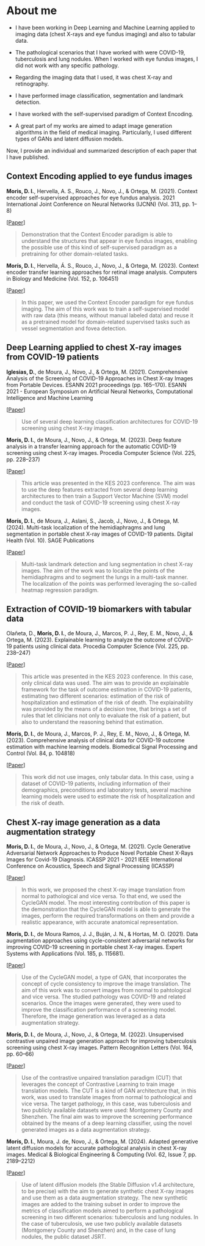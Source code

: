 # About me

- I have been working in Deep Learning and Machine Learning applied to imaging data (chest X-rays and eye fundus imaging) and also to tabular data.

- The pathological scenarios that I have worked with were COVID-19, tuberculosis and lung nodules. When I worked with eye fundus images, I did not work with any specific pathology.

- Regarding the imaging data that I used, it was chest X-ray and retinography.

- I have performed image classification, segmentation and landmark detection.

- I have worked with the self-supervised paradigm of Context Encoding.
  
- A great part of my works are aimed to adapt image generation algorithms in the field of medical imaging. Particularly, I used different types of GANs and latent diffusion models.

Now, I provide an individual and summarized description of each paper that I have published.

## Context Encoding applied to eye fundus images

**Moris, D. I.**, Hervella, A. S., Rouco, J., Novo, J., & Ortega, M. (2021). Context encoder self-supervised approaches for eye fundus analysis. 2021 International Joint Conference on Neural Networks (IJCNN) (Vol. 313, pp. 1–8)

[[Paper](https://doi.org/10.1109/ijcnn52387.2021.9533567)]

> Demonstration that the Context Encoder paradigm is able to understand the structures that appear in eye fundus images, enabling the possible use of this kind of self-supervised paradigm as a pretraining for other domain-related tasks.

**Morís, D. I.**, Hervella, Á. S., Rouco, J., Novo, J., & Ortega, M. (2023). Context encoder transfer learning approaches for retinal image analysis. Computers in Biology and Medicine (Vol. 152, p. 106451)

[[Paper](https://doi.org/10.1016/j.compbiomed.2022.106451)]

> In this paper, we used the Context Encoder paradigm for eye fundus imaging. The aim of this work was to train a self-supervised model with raw data (this means, without manual labeled data) and reuse it as a pretrained model for domain-related supervised tasks such as vessel segmentation and fovea detection.

## Deep Learning applied to chest X-ray images from COVID-19 patients

**Iglesias, D.**, de Moura, J., Novo, J., & Ortega, M. (2021). Comprehensive Analysis of the Screening of COVID-19 Approaches in Chest X-ray Images from Portable Devices. ESANN 2021 proceedings (pp. 165–170). ESANN 2021 - European Symposium on Artificial Neural Networks, Computational Intelligence and Machine Learning

[[Paper](https://doi.org/10.14428/esann/2021.es2021-31)]

> Use of several deep learning classification architectures for COVID-19 screening using chest X-ray images.

**Morís, D. I.**, de Moura, J., Novo, J., & Ortega, M. (2023). Deep feature analysis in a transfer learning approach for the automatic COVID-19 screening using chest X-ray images. Procedia Computer Science (Vol. 225, pp. 228–237)

[[Paper](https://doi.org/10.1016/j.procs.2023.10.007)]

> This article was presented in the KES 2023 conference. The aim was to use the deep features extracted from several deep learning architectures to then train a Support Vector Machine (SVM) model and conduct the task of COVID-19 screening using chest X-ray images.

**Morís, D. I.**, de Moura, J., Aslani, S., Jacob, J., Novo, J., & Ortega, M. (2024). Multi-task localization of the hemidiaphragms and lung segmentation in portable chest X-ray images of COVID-19 patients. Digital Health (Vol. 10). SAGE Publications

[[Paper](https://doi.org/10.1177/20552076231225853)]

> Multi-task landmark detection and lung segmentation in chest X-ray images. The aim of the work was to localize the points of the hemidiaphragms and to segment the lungs in a multi-task manner. The localization of the points was performed leveraging the so-called heatmap regression paradigm.

## Extraction of COVID-19 biomarkers with tabular data

Olañeta, D., **Morís, D. I.**, de Moura, J., Marcos, P. J., Rey, E. M., Novo, J., & Ortega, M. (2023). Explainable learning to analyze the outcome of COVID-19 patients using clinical data. Procedia Computer Science (Vol. 225, pp. 238–247)

[[Paper](https://doi.org/10.1016/j.procs.2023.10.008)]

> This article was presented in the KES 2023 conference. In this case, only clinical data was used. The aim was to provide an explainable framework for the task of outcome estimation in COVID-19 patients, estimating two different scenarios: estimation of the risk of hospitalization and estimation of the risk of death. The explainability was provided by the means of a decision tree, that brings a set of rules that let clinicians not only to evaluate the risk of a patient, but also to understand the reasoning behind that estimation.

**Morís, D. I.**, de Moura, J., Marcos, P. J., Rey, E. M., Novo, J., & Ortega, M. (2023). Comprehensive analysis of clinical data for COVID-19 outcome estimation with machine learning models. Biomedical Signal Processing and Control (Vol. 84, p. 104818)

[[Paper](https://doi.org/10.1016/j.bspc.2023.104818)]

> This work did not use images, only tabular data. In this case, using a dataset of COVID-19 patients, including information of their demographics, preconditions and laboratory tests, several machine learning models were used to estimate the risk of hospitalization and the risk of death.

## Chest X-ray image generation as a data augmentation strategy

**Moris, D. I.**, de Moura, J., Novo, J., & Ortega, M. (2021). Cycle Generative Adversarial Network Approaches to Produce Novel Portable Chest X-Rays Images for Covid-19 Diagnosis. ICASSP 2021 - 2021 IEEE International Conference on Acoustics, Speech and Signal Processing (ICASSP)

[[Paper](https://doi.org/10.1109/icassp39728.2021.9414031)]

> In this work, we proposed the chest X-ray image translation from normal to pathological and vice versa. To that end, we used the CycleGAN model. The most interesting contribution of this paper is the demonstration that the CycleGAN model is able to generate the images, perform the required transformations on them and provide a realistic appearance, with accurate anatomical representation.

**Morís, D. I.**, de Moura Ramos, J. J., Buján, J. N., & Hortas, M. O. (2021). Data augmentation approaches using cycle-consistent adversarial networks for improving COVID-19 screening in portable chest X-ray images. Expert Systems with Applications (Vol. 185, p. 115681).

[[Paper](https://doi.org/10.1016/j.eswa.2021.115681)]

> Use of the CycleGAN model, a type of GAN, that incorporates the concept of cycle consistency to improve the image translation. The aim of this work was to convert images from normal to pahtological and vice versa. The studied pathology was COVID-19 and related scenarios. Once the images were generated, they were used to improve the classification performance of a screening model. Therefore, the image generation was leveraged as a data augmentation strategy.

**Morís, D. I.**, de Moura, J., Novo, J., & Ortega, M. (2022). Unsupervised contrastive unpaired image generation approach for improving tuberculosis screening using chest X-ray images. Pattern Recognition Letters (Vol. 164, pp. 60–66)

[[Paper](https://doi.org/10.1016/j.patrec.2022.10.026)]

> Use of the contrastive unpaired translation paradigm (CUT) that leverages the concept of Contrastive Learning to train image translation models. The CUT is a kind of GAN architecture that, in this work, was used to translate images from normal to pathological and vice versa. The target pathology, in this case, was tuberculosis and two publicly available datasets were used: Montgomery County and Shenzhen. The final aim was to improve the screening performance obtained by the means of a deep learning classifier, using the novel generated images as a data augmentation strategy.

**Morís, D. I.**, Moura, J. de, Novo, J., & Ortega, M. (2024). Adapted generative latent diffusion models for accurate pathological analysis in chest X-ray images. Medical &amp; Biological Engineering &amp; Computing (Vol. 62, Issue 7, pp. 2189–2212) 

[[Paper](https://doi.org/10.1007/s11517-024-03056-5)]

> Use of latent diffusion models (the Stable Diffusion v1.4 architecture, to be precise) with the aim to generate synthetic chest X-ray images and use them as a data augmentation strategy. The new synthetic images are added to the training subset in order to improve the metrics of classification models aimed to perform a pathological screening in two different scenarios: tuberculosis and lung nodules. In the case of tuberculosis, we use two publicly available datasets (Montgomery County and Shenzhen) and, in the case of lung nodules, the public dataset JSRT.
